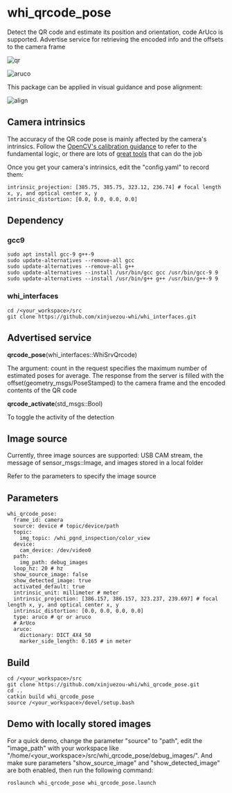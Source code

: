 # whi_qrcode_pose
Detect the QR code and estimate its position and orientation, code ArUco is supported. Advertise service for retrieving the encoded info and the offsets to the camera frame

![qr](https://github.com/user-attachments/assets/600674ca-9912-4b00-81bb-67fa050ab329)

![aruco](https://github.com/user-attachments/assets/e9813b4f-dd35-4015-97ad-c20bf85222d2)

This package can be applied in visual guidance and pose alignment:

![align](https://github.com/xinjuezou-whi/whi_qrcode_pose/assets/72239958/f216d89c-f583-4cc9-b3e9-d8c0862a666f)

## Camera intrinsics
The accuracy of the QR code pose is mainly affected by the camera's intrinsics. Follow the [OpenCV's calibration guidance](https://docs.opencv.org/4.x/dc/dbb/tutorial_py_calibration.html) to refer to the fundamental logic, or there are lots of [great tools](https://github.com/natowi/CameraCalibTools?tab=readme-ov-file) that can do the job

Once you get your camera's intrinsics, edit the "config.yaml" to record them:
```
intrinsic_projection: [385.75, 385.75, 323.12, 236.74] # focal length x, y, and optical center x, y
intrinsic_distortion: [0.0, 0.0, 0.0, 0.0]
```

## Dependency
### gcc9
```
sudo apt install gcc-9 g++-9
sudo update-alternatives --remove-all gcc
sudo update-alternatives --remove-all g++
sudo update-alternatives --install /usr/bin/gcc gcc /usr/bin/gcc-9 9
sudo update-alternatives --install /usr/bin/g++ g++ /usr/bin/g++-9 9
```

### whi_interfaces
```
cd /<your_workspace>/src
git clone https://github.com/xinjuezou-whi/whi_interfaces.git
```

## Advertised service
**qrcode_pose**(whi_interfaces::WhiSrvQrcode)

The argument: count in the request specifies the maximum number of estimated poses for average. The response from the server is filled with the offset(geometry_msgs/PoseStamped) to the camera frame and the encoded contents of the QR code

**qrcode_activate**(std_msgs::Bool)

To toggle the activity of the detection

## Image source
Currently, three image sources are supported: USB CAM stream, the message of sensor_msgs::Image, and images stored in a local folder

Refer to the parameters to specify the image source

## Parameters
```
whi_qrcode_pose:
  frame_id: camera
  source: device # topic/device/path
  topic:
    img_topic: /whi_pgnd_inspection/color_view
  device:
    cam_device: /dev/video0
  path:
    img_path: debug_images
  loop_hz: 20 # hz
  show_source_image: false
  show_detected_image: true
  activated_default: true
  intrinsic_unit: millimeter # meter
  intrinsic_projection: [386.157, 386.157, 323.237, 239.697] # focal length x, y, and optical center x, y
  intrinsic_distortion: [0.0, 0.0, 0.0, 0.0]
  type: aruco # qr or aruco
  # ArUco
  aruco:
    dictionary: DICT_4X4_50
    marker_side_length: 0.165 # in meter
```

## Build
```
cd /<your_workspace>/src
git clone https://github.com/xinjuezou-whi/whi_qrcode_pose.git
cd ..
catkin build whi_qrcode_pose
source /<your_workspace>/devel/setup.bash
```

## Demo with locally stored images
For a quick demo, change the parameter "source" to "path", edit the "image_path" with your workspace like "/home/<your_workspace>/src/whi_qrcode_pose/debug_images/". And make sure parameters "show_source_image" and "show_detected_image" are both enabled, then run the following command:
```
roslaunch whi_qrcode_pose whi_qrcode_pose.launch
```
